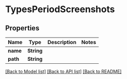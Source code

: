 # TypesPeriodScreenshots

## Properties

Name | Type | Description | Notes
------------ | ------------- | ------------- | -------------
**name** | **String** |  | 
**path** | **String** |  | 

[[Back to Model list]](../README.md#documentation-for-models) [[Back to API list]](../README.md#documentation-for-api-endpoints) [[Back to README]](../README.md)


